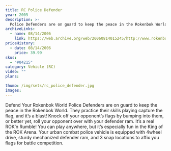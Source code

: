 ```yaml
---
title: RC Police Defender
year: 2005
description: >-
  Police Defenders are on guard to keep the peace in the Rokenbok World. They practice their skills playing capture the flag, and it’s a blast! Knock off your opponent’s flags by bumping into them, or better yet, roll your opponent over with your defender ram.
archiveLinks:
  - name: 08/14/2006
    link: https://web.archive.org/web/20060814015245/http://www.rokenbok.com/catalog/pd_rcv_04215.html
priceHistory:
  - date: 08/14/2006
    price: 39.99
skus:
  - "#04215"
category: Vehicle (RC)
video: ""
plans:

thumb: /img/sets/rc_police_defender.jpg
images:
---
```

Defend Your Rokenbok World
Police Defenders are on guard to keep the peace in the Rokenbok World. They practice their skills playing capture the flag, and it’s a blast! Knock off your opponent’s flags by bumping into them, or better yet, roll your opponent over with your defender ram. It’s a real ROK’n Rumble! You can play anywhere, but it’s especially fun in the King of the ROK Arena. Your urban combat police vehicle is equipped with 4wheel drive, sturdy mechanized defender ram, and 3 snap locations to affix you flags for battle competition.
